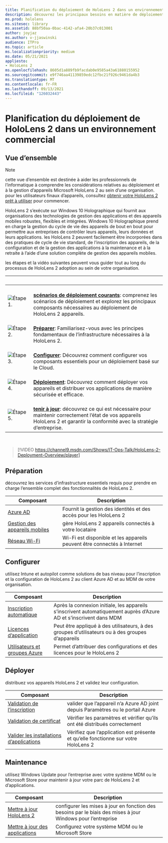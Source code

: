 ```yaml
---
title: Planification du déploiement de HoloLens 2 dans un environnement commercial
description: découvrez les principaux besoins en matière de déploiement et de gestion des HoloLens dans les environnements d’entreprise, notamment l’infrastructure, azure active directory et la gestion des appareils mobiles.
ms.prod: hololens
ms.sitesec: library
ms.assetid: 88bf50aa-0bac-4142-afa4-20b37c013001
author: joyjaz
ms.author: v-jjaswinski
audience: ITPro
ms.topic: article
ms.localizationpriority: medium
ms.date: 05/21/2021
appliesto:
- HoloLens 2
ms.openlocfilehash: 8605d1a889fb9facdab0e9585a43a61880155952
ms.sourcegitcommit: e9f746aa41139859edc12fbc21f926c9461da4b3
ms.translationtype: MT
ms.contentlocale: fr-FR
ms.lasthandoff: 09/13/2021
ms.locfileid: "126032443"
---
```

# <a name="planning-hololens-2-deployment-in-a-commercial-environment"></a>Planification du déploiement de HoloLens 2 dans un environnement commercial

## <a name="overview"></a>Vue d’ensemble

> [!NOTE]
> cette vue d’ensemble est destinée à aider les professionnels de l’informatique à comprendre les considérations relatives au déploiement et à la gestion d’appareils Microsoft HoloLens 2 au sein d’une organisation. pour les utilisateurs finaux d’appareils, consultez [obtenir votre HoloLens 2 prêt à utiliser](hololens2-setup.md) pour commencer.

HoloLens 2 s’exécute sur Windows 10 Holographique qui fournit aux organisations des technologies de gestion des applications et des appareils mobiles robustes, flexibles et intégrées. Windows 10 Holographique prend en charge la gestion du cycle de vie des appareils de bout en bout pour permettre aux entreprises de contrôler leurs appareils, leurs données et leurs applications. les HoloLens 2 peuvent facilement être incorporées dans des pratiques de cycle de vie standard, de l’inscription des appareils, de la configuration et de la gestion des applications à la maintenance et à la retraite à l’aide d’une solution complète de gestion des appareils mobiles.

les étapes et la vidéo suivantes peuvent vous guider tout au long du processus de HoloLens 2 adoption au sein de votre organisation.

| &nbsp; | &nbsp; |
|--|--|
| ![Étape 1.](images/1green.png)| <br/> **[scénarios de déploiement courants](hololens-requirements.md)**: comprenez les scénarios de déploiement et explorez les principaux composants nécessaires au déploiement de HoloLens 2 appareils. |
| ![Étape 2.](images/2green.png)| <br/> **[Préparer](#prepare)**: Familiarisez-vous avec les principes fondamentaux de l’infrastructure nécessaires à la HoloLens 2. |
| ![Étape 3.](images/3green.png) | <br/> **[Configurer](#configure)**: Découvrez comment configurer vos composants essentiels pour un déploiement basé sur le Cloud. |
| ![Étape 4.](images/4green.png) | <br/> **[Déploiement](#deploy)**: Découvrez comment déployer vos appareils et distribuer vos applications de manière sécurisée et efficace. |
| ![Étape 5.](images/5green.png) | <br/> **[tenir à jour](#maintain)**: découvrez ce qui est nécessaire pour maintenir correctement l’état de vos appareils HoloLens 2 et garantir la conformité avec la stratégie d’entreprise. |

<br/>

> [!VIDEO https://channel9.msdn.com/Shows/IT-Ops-Talk/HoloLens-2-Deployment-Overview/player]

## <a name="prepare"></a>Préparation

découvrez les services d’infrastructure essentiels requis pour prendre en charge l’ensemble complet des fonctionnalités de HoloLens 2.

| Composant | Description |
|-----------|------------|
| [Azure AD](hololens-identity.md) | Fournit la gestion des identités et des accès pour les HoloLens 2  |
| [Gestion des appareils mobiles](hololens-mdm-configure.md)| gère HoloLens 2 appareils connectés à votre locataire  |
| [Réseau Wi-Fi](hololens-commercial-infrastructure.md)| Wi-Fi est disponible et les appareils peuvent être connectés à Internet  |

## <a name="configure"></a>Configurer

utilisez Intune et autopilot comme solutions de bas niveau pour l’inscription et la configuration de HoloLens 2 au client Azure AD et au MDM de votre organisation.

| Composant | Description |
|-----------|------------|
| [Inscription automatique](hololens-enroll-mdm.md#auto-enrollment-in-mdm) | Après la connexion initiale, les appareils s’inscrivent automatiquement auprès d’Azure AD et s’inscrivent dans MDM  |
| [Licences d’application](hololens2-cloud-connected-configure.md#application-licenses)| Peut être appliqué à des utilisateurs, à des groupes d’utilisateurs ou à des groupes d’appareils  |
| [Utilisateurs et groupes Azure](hololens2-cloud-connected-configure.md#azure-users-and-groups) | Permet d’attribuer des configurations et des licences pour le HoloLens 2  |

## <a name="deploy"></a>Déployer

distribuez vos appareils HoloLens 2 et validez leur configuration. 

| Composant | Description |
|-----------|------------|
| [Validation de l’inscription](hololens2-corp-connected-deploy.md#enrollment-validation) | valider que l’appareil n’a Azure AD joint depuis Paramètres ou le portail Azure |
| [Validation de certificat](hololens2-corp-connected-deploy.md#wi-fi-certificate-validation) | Vérifier les paramètres et vérifier qu’ils ont été distribués correctement |
| [Valider les installations d’applications](hololens2-corp-connected-deploy.md#validate-lob-app-install) | Vérifiez que l’application est présente et qu’elle fonctionne sur votre HoloLens 2 |

## <a name="maintain"></a>Maintenance

utilisez Windows Update pour l’entreprise avec votre système MDM ou le Microsoft Store pour maintenir à jour votre parc de HoloLens 2 et d’applications.

| Composant | Description |
|-----------|------------|
| [Mettre à jour HoloLens 2](hololens-updates.md) | configurer les mises à jour en fonction des besoins par le biais des mises à jour Windows pour l’entreprise |
| [Mettre à jour des applications](app-deploy-overview.md) | Configurez votre système MDM ou le Microsoft Store
